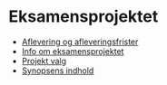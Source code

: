 # Eksamensprojektet

- [Aflevering og afleveringsfrister](del1_aflevering_og_deadlines.md)     
- [Info om eksamensprojektet](del2_info_eksamensprojekt.md)   
- [Projekt valg](del3_projektforslag.md)   
- [Synopsens indhold](del4_synopsis.md)  